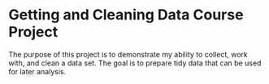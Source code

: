 # Getting and Cleaning Data Course Project

The purpose of this project is to demonstrate my ability to collect, work with, and clean a data set. The goal is to prepare tidy data that can be used for later analysis.
